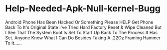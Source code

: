 # Help-Needed-Apk-Null-kernel-Bugg
Android Phone Has Been Hacked Or Something Please HELP Get Phone Back To It's Original State I've Tried Hard Factory Reset &amp; Wipe Cleaned But I See That The System Boot Is Set To Start Up Back To The Process It Has Set. Anyone Know What I Can Do Besides Taking A .22Oz Framing Hammer To It...... 
